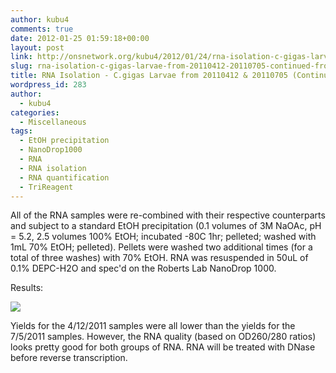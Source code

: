 ```yaml
---
author: kubu4
comments: true
date: 2012-01-25 01:59:18+00:00
layout: post
link: http://onsnetwork.org/kubu4/2012/01/24/rna-isolation-c-gigas-larvae-from-20110412-20110705-continued-from-20120112/
slug: rna-isolation-c-gigas-larvae-from-20110412-20110705-continued-from-20120112
title: RNA Isolation - C.gigas Larvae from 20110412 & 20110705 (Continued from 20120112)
wordpress_id: 283
author:
  - kubu4
categories:
  - Miscellaneous
tags:
  - EtOH precipitation
  - NanoDrop1000
  - RNA
  - RNA isolation
  - RNA quantification
  - TriReagent
---
```


All of the RNA samples were re-combined with their respective counterparts and subject to a standard EtOH precipitation (0.1 volumes of 3M NaOAc, pH = 5.2, 2.5 volumes 100% EtOH; incubated -80C 1hr; pelleted; washed with 1mL 70% EtOH; pelleted). Pellets were washed two additional times (for a total of three washes) with 70% EtOH. RNA was resuspended in 50uL of 0.1% DEPC-H2O and spec'd on the Roberts Lab NanoDrop 1000.

Results:

![](http://eagle.fish.washington.edu/Arabidopsis//RNA%20Spec%20Readings/20120124%20Gigas%20Larvae%20RNA%20ODs-01.JPG)

Yields for the 4/12/2011 samples were all lower than the yields for the 7/5/2011 samples. However, the RNA quality (based on OD260/280 ratios) looks pretty good for both groups of RNA. RNA will be treated with DNase before reverse transcription.
